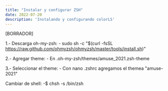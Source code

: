 ```yaml
---
title: "Instalar y configurar ZSH"
date: 2022-07-20
description: 'Instalando y configurando colorLS'
---
```



[BORRADOR]


1.- Descarga oh-my-zsh:
	- sudo sh -c "$(curl -fsSL https://raw.github.com/ohmyzsh/ohmyzsh/master/tools/install.sh)"

2.- Agregar theme:
	- En .oh-my-zsh/themes/amuse_2021.zsh-theme

3.- Seleccionar el theme:
	- Con nano .zshrc agregamos el themea "amuse-2021"


Cambiar de shell:
-$ chsh -s /bin/zsh
